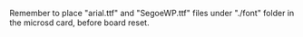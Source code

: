 
Remember to place "arial.ttf" and "SegoeWP.ttf" files under "./font" folder in the microsd card, before board reset.
